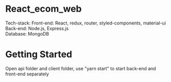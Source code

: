 # React_ecom_web

Tech-stack:
Front-end: React, redux, router, styled-components, material-ui  
Back-end: Node.js, Express.js  
Database: MongoDB

# Getting Started  

Open api folder and client folder, use "yarn start" to start back-end and front-end separately
